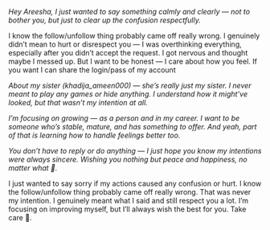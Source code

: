 
_Hey Areesha, I just wanted to say something calmly and clearly — not to bother you, but just to clear up the confusion respectfully._

I know the follow/unfollow thing probably came off really wrong. I genuinely didn’t mean to hurt or disrespect you — I was overthinking everything, especially after you didn’t accept the request. I got nervous and thought maybe I messed up. But I want to be honest — I care about how you feel. If you want I can share the login/pass of my account

_About my sister (_khadija_ameen000_) — she’s really just my sister. I never meant to play any games or hide anything. I understand how it might’ve looked, but that wasn’t my intention at all._

_I’m focusing on growing — as a person and in my career. I want to be someone who’s stable, mature, and has something to offer. And yeah, part of that is learning how to handle feelings better too._

_You don’t have to reply or do anything — I just hope you know my intentions were always sincere. Wishing you nothing but peace and happiness, no matter what 🌸._


I just wanted to say sorry if my actions caused any confusion or hurt.
I know the follow/unfollow thing probably came off really wrong. That was never my intention. I genuinely meant what I said and still respect you a lot. I’m focusing on improving myself, but I’ll always wish the best for you. Take care 🌸.